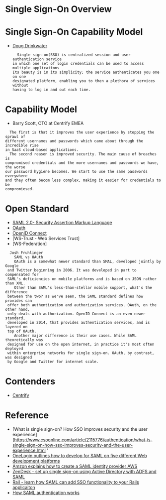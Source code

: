 # Single Sign-On Overview

# Single Sign-On Capability Model

  - [Doug Drinkwater](https://www.csoonline.com/author/Doug-Drinkwater )
  
    ```
      Single sign-on(SSO) is centralized session and user authentication service
    in which one set of login credentials can be used to access multiple applicaitons
    Its beauty is in its simplicity; the service authenticates you one on one
    designated platform, enabling you to then a plethora of services without
    having to log in and out each time.

    ```
# Capability Model
 
  - Barry Scott, CTO at Centrify EMEA

   ```
     The first is that it improves the user experience by stopping the sprawl of
   different usernames and passwords which came about through the incredible rise
   in SaaS cloud-based applications.
     The second reason is improved security. The main cause of breaches is 
   compromised credentials and the more usernames and passwords we have, the worse
   our password hygiene becomes. We start to use the same passwords everywhere
   and they often becom less complex, making it easier for credentials to be
   compromiesed.
   ```

# Open Standard
 
  - [SAML 2.0- Security Assertion Markup Language](saml/saml.md)
  - [OAuth](https://oauth.net )
  - [OpenID Connect](https://openid.net/connect )
  - [WS-Trust - Web Services Trust]
  - [WS-Federation]
  
  ```
    Josh Fruhlinger
      SAML vs OAuth
      OAuth is a somewhat newer standard than SMAL, developed jointly by Google
   and Twitter beginning in 2006. It was developed in part to compensated for
   SAML's deficiencies on mobile platforms and is based on JSON rather than XML.
      Other than SAML's less-than-stellar mobile support, what's the difference
   between the two? as we've seen, the SAML standard defines how provides can
   offer both authentication and authorization services. OAuth, on the other hand,
   only deals with authorization. OpenID Connect is an even newer standard, 
   developed in 2014, that provides authentication services, and is layered on 
   top of OAuth.
      Another major difference is their use cases. While SAML theoretically was
   designed for use on the open internet, in practice it's most often deployed
   within enterprise networks for single sign-on. OAuth, by contrast, was designed
   by Google and Twitter for internet scale.
  ``` 

# Contenders

  - [Centrify](https://www.centrify.com )

# Reference

 - [What is single sign-on? How SSO improves security and the user experience](https://www.csoonline.com/article/2115776/authentication/what-is-single-sign-on-how-sso-improves-security-and-the-user-experience.html '
 - [OneLogin outlines how to develop for SAML on five different Web development  platforms](https://developers.onelogin.com/saml )
 - [Amzon explains how to create a SAML identity provider AWS](https://docs.aws.amazon.com/IAM/latest/UserGuide/id_roles_providers_create_saml.html )
 - [ZenDesk - set up single sign-on using Active Directory with ADFS and SAML](https://support.zendesk.com/hc/en-us/articles/203663886-Setting-up-single-sign-on-using-Active-Directory-with-ADFS-and-SAML-Professional-and-Enterprise- )
 - [Rail - learn how SAML can add SSO functionality to your Rails applicaiton](https://blog.cloud66.com/adding-sso-to-your-rails-application-with-saml )
 - [How SAML authentication works](https://auth0.com/blog/how-saml-authentication-works )

